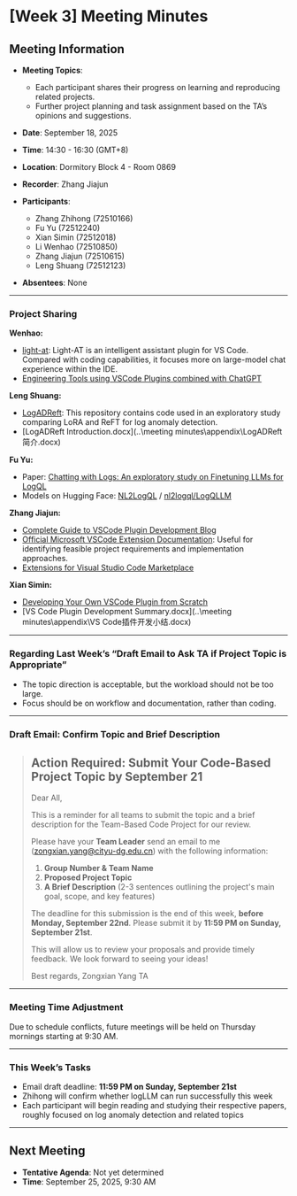 # \[Week 3] Meeting Minutes

## Meeting Information

* **Meeting Topics**:

  * Each participant shares their progress on learning and reproducing related projects.
  * Further project planning and task assignment based on the TA’s opinions and suggestions.
* **Date**: September 18, 2025
* **Time**: 14:30 - 16:30 (GMT+8)
* **Location**: Dormitory Block 4 - Room 0869
* **Recorder**: Zhang Jiajun
* **Participants**:

  * Zhang Zhihong (72510166)
  * Fu Yu (72512240)
  * Xian Simin (72512018)
  * Li Wenhao (72510850)
  * Zhang Jiajun (72510615)
  * Leng Shuang (72512123)
* **Absentees**: None

---

### Project Sharing

**Wenhao:**

* [light-at](https://github.com/HiMeditator/light-at/tree/main): Light-AT is an intelligent assistant plugin for VS Code. Compared with coding capabilities, it focuses more on large-model chat experience within the IDE.
* [Engineering Tools using VSCode Plugins combined with ChatGPT](http://github.com/airuikun/smart-ide)

**Leng Shuang:**

* [LogADReft](https://github.com/mala-lab/LogADReft?utm_source=chatgpt.com): This repository contains code used in an exploratory study comparing LoRA and ReFT for log anomaly detection.
* \[LogADReft Introduction.docx]\(..\meeting minutes\appendix\LogADReft简介.docx)

**Fu Yu:**

* Paper: [Chatting with Logs: An exploratory study on Finetuning LLMs for LogQL](https://arxiv.org/abs/2412.03612)
* Models on Hugging Face: [NL2LogQL](https://huggingface.co/nl-to-logql) / [nl2logql/LogQLLM](https://github.com/nl2logql/LogQLLM)

**Zhang Jiajun:**

* [Complete Guide to VSCode Plugin Development Blog](https://www.cnblogs.com/liuxianan/p/vscode-plugin-overview.html)
* [Official Microsoft VSCode Extension Documentation](https://code.visualstudio.com/docs/extensions/overview): Useful for identifying feasible project requirements and implementation approaches.
* [Extensions for Visual Studio Code Marketplace](https://marketplace.visualstudio.com/)

**Xian Simin:**

* [Developing Your Own VSCode Plugin from Scratch](https://segmentfault.com/a/1190000040720760#item-3-4)
* [VS Code Plugin Development Summary.docx](..\meeting minutes\appendix\VS Code插件开发小结.docx)

---

### Regarding Last Week’s “Draft Email to Ask TA if Project Topic is Appropriate”

* The topic direction is acceptable, but the workload should not be too large.
* Focus should be on workflow and documentation, rather than coding.

---

### Draft Email: Confirm Topic and Brief Description

> ## Action Required: Submit Your Code-Based Project Topic by September 21
>
> Dear All,
>
> This is a reminder for all teams to submit the topic and a brief description for the Team-Based Code Project for our review.
>
> Please have your **Team Leader** send an email to me ([zongxian.yang@cityu-dg.edu.cn](mailto:zongxian.yang@cityu-dg.edu.cn)) with the following information:
>
> 1. **Group Number & Team Name**
> 2. **Proposed Project Topic**
> 3. **A Brief Description** (2-3 sentences outlining the project's main goal, scope, and key features)
>
> The deadline for this submission is the end of this week, **before Monday, September 22nd**. Please submit it by **11:59 PM on Sunday, September 21st**.
>
> This will allow us to review your proposals and provide timely feedback. We look forward to seeing your ideas!
>
> Best regards,
> Zongxian Yang
> TA

---

### Meeting Time Adjustment

Due to schedule conflicts, future meetings will be held on Thursday mornings starting at 9:30 AM.

---

### This Week’s Tasks

* Email draft deadline: **11:59 PM on Sunday, September 21st**
* Zhihong will confirm whether logLLM can run successfully this week
* Each participant will begin reading and studying their respective papers, roughly focused on log anomaly detection and related topics

---

## Next Meeting

* **Tentative Agenda**: Not yet determined
* **Time**: September 25, 2025, 9:30 AM
